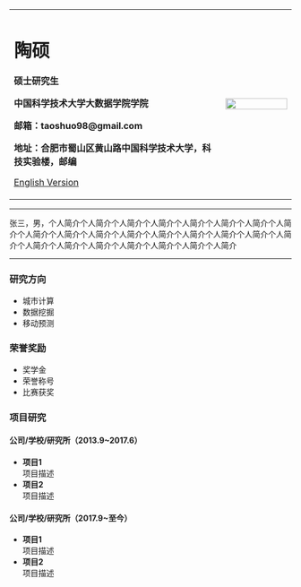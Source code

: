 <div>
<table border="0">
  <tr>
    <td width="75%">
      <h1>陶硕</h1>
      <p><b>硕士研究生</b></p>
      <p><b>中国科学技术大学大数据学院学院</b></p>
      <p><b>邮箱：taoshuo98@gmail.com</b></p>
      <p><b>地址：合肥市蜀山区黄山路中国科学技术大学，科技实验楼，邮编</b></p>
      <p><a href="/index-en.html">English Version</a></p>
    </td>
    <td width="25%">
      <img src="/zhengjianzhao.jpg" width="100%">
    </td>
  </tr>
</table>
</div>

---

张三，男，个人简介个人简介个人简介个人简介个人简介个人简介个人简介个人简介个人简介个人简介个人简介个人简介个人简介个人简介个人简介个人简介个人简介个人简介个人简介个人简介个人简介个人简介个人简介个人简介

---


### 研究方向
- 城市计算
- 数据挖掘
- 移动预测

### 荣誉奖励
- 奖学金
- 荣誉称号
- 比赛获奖

### 项目研究
#### 公司/学校/研究所（2013.9~2017.6）
- **项目1**  
项目描述
- **项目2**  
项目描述

#### 公司/学校/研究所（2017.9~至今）
- **项目1**  
项目描述
- **项目2**  
项目描述
